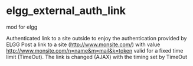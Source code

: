 elgg_external_auth_link
=======================


mod for elgg

Authenticated link to a site outside to enjoy the authentication provided by ELGG
Post a link to a site (http://www.monsite.com/) with value http://www.monsite.com/n=name&m=mail&k=token valid for a fixed time limit (TimeOut). The link is changed (AJAX) with the timing set by TimeOut
